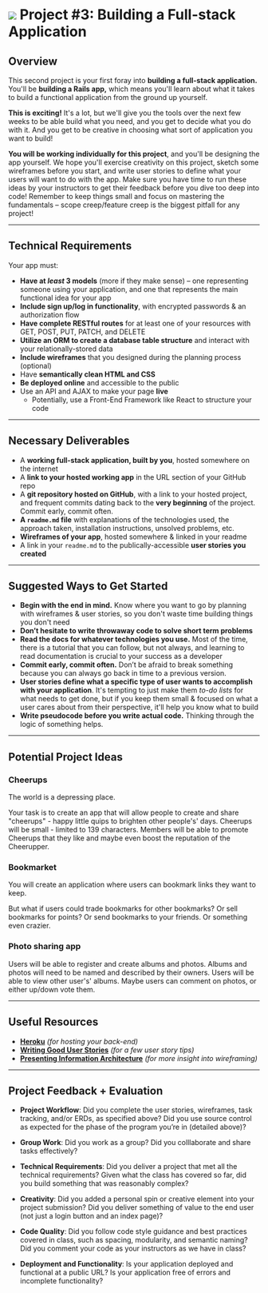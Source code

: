 # ![](https://ga-dash.s3.amazonaws.com/production/assets/logo-9f88ae6c9c3871690e33280fcf557f33.png) Project #3: Building a Full-stack Application

## Overview

This second project is your first foray into **building a full-stack application.** You'll be **building a Rails app,** which means you'll learn about what it takes to build a functional application from the ground up yourself.

**This is exciting!** It's a lot, but we'll give you the tools over the next few weeks to be able build what you need, and you get to decide what you do with it. And you get to be creative in choosing what sort of application you want to build!

**You will be working individually for this project**, and you'll be designing the app yourself. We hope you'll exercise creativity on this project, sketch some wireframes before you start, and write user stories to define what your users will want to do with the app. Make sure you have time to run these ideas by your instructors to get their feedback before you dive too deep into code! Remember to keep things small and focus on mastering the fundamentals – scope creep/feature creep is the biggest pitfall for any project!

---

## Technical Requirements

Your app must:

- **Have at _least_ 3 models** (more if they make sense) – one representing someone using your application, and one that represents the main functional idea for your app
- **Include sign up/log in functionality**, with encrypted passwords & an authorization flow
- **Have complete RESTful routes** for at least one of your resources with GET, POST, PUT, PATCH, and DELETE
- **Utilize an ORM to create a database table structure** and interact with your relationally-stored data
- **Include wireframes** that you designed during the planning process (optional)
- Have **semantically clean HTML and CSS**
- **Be deployed online** and accessible to the public
- Use an API and AJAX to make your page **live**
  - Potentially, use a Front-End Framework like React to structure your code

---

## Necessary Deliverables

- A **working full-stack application, built by you**, hosted somewhere on the internet
- A **link to your hosted working app** in the URL section of your GitHub repo
- A **git repository hosted on GitHub**, with a link to your hosted project, and frequent commits dating back to the **very beginning** of the project. Commit early, commit often.
- **A `readme.md` file** with explanations of the technologies used, the approach taken, installation instructions, unsolved problems, etc.
- **Wireframes of your app**, hosted somewhere & linked in your readme
- A link in your `readme.md` to the publically-accessible **user stories you created**

---

## Suggested Ways to Get Started

- **Begin with the end in mind.** Know where you want to go by planning with wireframes & user stories, so you don't waste time building things you don't need
- **Don’t hesitate to write throwaway code to solve short term problems**
- **Read the docs for whatever technologies you use.** Most of the time, there is a tutorial that you can follow, but not always, and learning to read documentation is crucial to your success as a developer
- **Commit early, commit often.** Don’t be afraid to break something because you can always go back in time to a previous version.
- **User stories define what a specific type of user wants to accomplish with your application**. It's tempting to just make them _to-do lists_ for what needs to get done, but if you keep them small & focused on what a user cares about from their perspective, it'll help you know what to build
- **Write pseudocode before you write actual code.** Thinking through the logic of something helps.

---

## Potential Project Ideas

### Cheerups

The world is a depressing place.

Your task is to create an app that will allow people to create and share "cheerups" - happy little quips to brighten other people's' days. Cheerups will be small - limited to 139 characters. Members will be able to promote Cheerups that they like and maybe even boost the reputation of the Cheerupper.

### Bookmarket

You will create an application where users can bookmark links they want to keep.

But what if users could trade bookmarks for other bookmarks? Or sell bookmarks for points? Or send bookmarks to your friends. Or something even crazier.

### Photo sharing app

Users will be able to register and create albums and photos. Albums and photos will need to be named and described by their owners. Users will be able to view other user's' albums. Maybe users can comment on photos, or either up/down vote them.

---

## Useful Resources

- **[Heroku](http://www.heroku.com)** _(for hosting your back-end)_
- **[Writing Good User Stories](http://www.mariaemerson.com/user-stories/)** _(for a few user story tips)_
- **[Presenting Information Architecture](http://webstyleguide.com/wsg3/3-information-architecture/4-presenting-information.html)** _(for more insight into wireframing)_

---

## Project Feedback + Evaluation

- **Project Workflow**: Did you complete the user stories, wireframes, task tracking, and/or ERDs, as specified above? Did you use source control as expected for the phase of the program you’re in (detailed above)?

- **Group Work**: Did you work as a group? Did you colllaborate and share tasks effectively?

- **Technical Requirements**: Did you deliver a project that met all the technical requirements? Given what the class has covered so far, did you build something that was reasonably complex?

- **Creativity**: Did you added a personal spin or creative element into your project submission? Did you deliver something of value to the end user (not just a login button and an index page)?

- **Code Quality**: Did you follow code style guidance and best practices covered in class, such as spacing, modularity, and semantic naming? Did you comment your code as your instructors as we have in class?

- **Deployment and Functionality**: Is your application deployed and functional at a public URL? Is your application free of errors and incomplete functionality?
